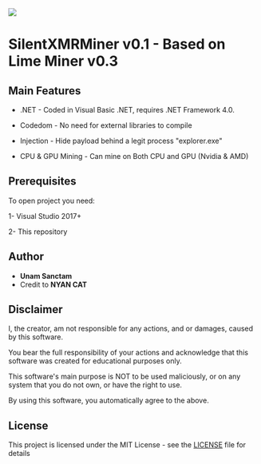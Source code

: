 
<img src="https://i.imgur.com/Q581tsw.png">

# SilentXMRMiner v0.1 - Based on Lime Miner v0.3


## Main Features

* .NET - Coded in Visual Basic .NET, requires .NET Framework 4.0.
 
* Codedom - No need for external libraries to compile

* Injection - Hide payload behind a legit process "explorer.exe"

* CPU & GPU Mining - Can mine on Both CPU and GPU (Nvidia & AMD)
  
 
## Prerequisites

To open project you need:

1- Visual Studio 2017+

2- This repository


## Author

* **Unam Sanctam**
* Credit to **NYAN CAT** 


## Disclaimer

I, the creator, am not responsible for any actions, and or damages, caused by this software.

You bear the full responsibility of your actions and acknowledge that this software was created for educational purposes only.

This software's main purpose is NOT to be used maliciously, or on any system that you do not own, or have the right to use.

By using this software, you automatically agree to the above.


## License

This project is licensed under the MIT License - see the [LICENSE](/LICENSE) file for details
